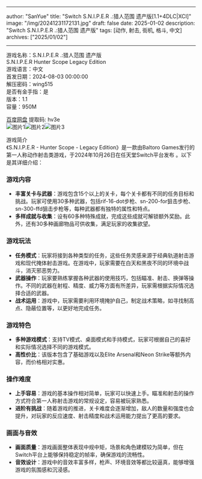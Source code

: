 
---
author: "SanYue"
title: "Switch S.N.I.P.E.R .:猎人范围 遗产版[1.1+4DLC|XCI]"
image: "/img/20241231172131.jpg"
draft: false
date: 2025-01-02
description: "Switch S.N.I.P.E.R .:猎人范围 遗产版"
tags: [动作, 射击, 街机, 格斗, 中文]
archives: ["2025/01/02"]

---

游戏名称：S.N.I.P.E.R .:猎人范围 遗产版   
S.N.I.P.E.R  Hunter Scope  Legacy Edition    
游戏语言：中文  
首发日期：2024-08-03 00:00:00  
解压密码：wing515  
是否有金手指：是  
版本：1.1   
容量：950M

[百度网盘](https://pan.baidu.com/s/1NE3g2z18YfjOsPLICafw9A) 提取码: hv3e  
![图片1](/img/aad4ba.jpg)![图片2](/img/de397d.jpg)![图片3](/img/5d3bc6.jpg)  

游戏简介  
《S.N.I.P.E.R - Hunter Scope - Legacy Edition》是一款由Baltoro Games发行的第一人称动作射击类游戏，于2024年10月26日在任天堂Switch平台发布 。以下是其详细介绍：

### 游戏内容
- **丰富关卡与武器**：游戏包含15个以上的关卡，每个关卡都有不同的任务目标和挑战。玩家可使用30多种武器，包括rif-16-dot步枪、sn-200-for狙击步枪、sn-300-ffd狙击步枪等，每种武器都有独特的属性和特点。
- **多样成就与收集**：设有60多种特殊成就，完成这些成就可解锁额外奖励。此外，还有30多种画廊物品可供收集，满足玩家的收集欲望。

### 游戏玩法
- **任务模式**：玩家将接到各种类型的任务，这些任务灵感来源于经典轨道射击游戏和现代掩体射击游戏。在游戏中，玩家需要在白天和黑夜不同的环境中战斗，消灭邪恶势力。
- **武器操作**：玩家要熟练掌握各种武器的使用技巧，包括瞄准、射击、换弹等操作。不同的武器在射程、精度、威力等方面有所差异，玩家需根据实际情况选择合适的武器。
- **战术运用**：游戏中，玩家需要利用环境掩护自己，制定战术策略，如寻找制高点、隐蔽位置等，以更好地完成任务。

### 游戏特色
- **多种游戏模式**：支持TV模式、桌面模式和手持模式，玩家可根据自己的喜好和实际情况选择不同的游戏模式。
- **高性价比**：该版本包含了基础游戏以及Elite Arsenal和Neon Strike等额外内容，而价格相对实惠。

### 操作难度
- **上手容易**：游戏的基本操作相对简单，玩家可以快速上手。瞄准和射击的操作方式符合第一人称射击游戏的常规设定，容易被玩家熟悉。
- **进阶有挑战**：随着游戏的推进，关卡难度会逐渐增加，敌人的数量和强度也会提升，对玩家的反应速度、射击精度和战术运用能力提出了更高的要求。

### 画面与音效
- **画面质量**：游戏画面整体表现中规中矩，场景和角色建模较为简单，但在Switch平台上能够保持稳定的帧率，确保游戏的流畅性。
- **音效设计**：游戏中的音效丰富多样，枪声、环境音效等都比较逼真，能够增强游戏的氛围感和沉浸感。
